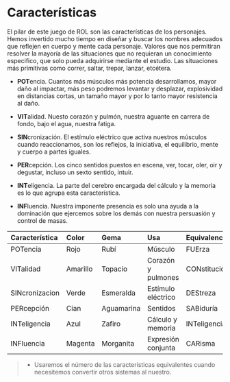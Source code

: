 
Características
===============

El pilar de este juego de ROL son las características de los personajes. Hemos invertido mucho tiempo en diseñar y buscar los nombres adecuados que reflejen en cuerpo y mente cada personaje. Valores que nos permitiran resolver la mayoría de las situaciones que no requieran un conocimiento especifico, que solo pueda adquirirse mediante el estudio. Las situaciones más primitivas como correr, saltar, trepar, lanzar, etcétera.

* **POT**encia. Cuantos más músculos más potencia desarrollamos, mayor daño al impactar, más peso podremos levantar y desplazar, explosividad en distancias cortas, un tamaño mayor y por lo tanto mayor resistencia al daño.

* **VIT**alidad. Nuesto corazón y pulmón, nuestra aguante en carrera de fondo, bajo el agua, nuestra fatiga.

* **SIN**cronización. El estímulo eléctrico que activa nuestros músculos cuando reaccionamos, son los reflejos, la iniciativa, el equilibrio, mente y cuerpo a partes iguales.

* **PER**cepción. Los cinco sentidos puestos en escena, ver, tocar, oler, oir y degustar, incluso un sexto sentido, intuir.

* **INT**eligencia. La parte del cerebro encargada del cálculo y la memoria es lo que agrupa esta característica.

* **INF**luencia. Nuestra imponente presencia es solo una ayuda a la dominación que ejercemos sobre los demás con nuestra persuasión y control de masas.


| Característica | Color    | Gema       | Usa                 | Equivalencia | 
| :------------- | :------- | :--------- | :------------------ | :----------- |
| POTencia       | Rojo     | Rubí       | Músculo             | FUErza       |
| VITalidad      | Amarillo | Topacio    | Corazón y pulmones  | CONstitución |
| SINcronizacion | Verde    | Esmeralda  | Estímulo eléctrico  | DEStreza     |
| PERcepción     | Cian     | Aguamarina | Sentidos            | SABiduría    |
| INTeligencia   | Azul     | Zafiro     | Cálculo y memoria   | INTeligencia |
| INFluencia     | Magenta  | Morganita  | Expresión conjunta  | CARisma      |
> * Usaremos el número de las características equivalentes cuando necesitemos convertir otros sistemas al nuestro.